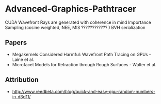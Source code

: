 # Advanced-Graphics-Pathtracer

CUDA
Wavefront 
Rays are generated with coherence in mind
Importance Sampling (cosine weighted, NEE, MIS ???????????? )
BVH serialization

## Papers
- Megakernels Considered Harmful: Wavefront Path Tracing on GPUs - Laine et al.
- Microfacet Models for Refraction through Rough Surfaces - Walter et al.

## Attribution
- http://www.reedbeta.com/blog/quick-and-easy-gpu-random-numbers-in-d3d11/
